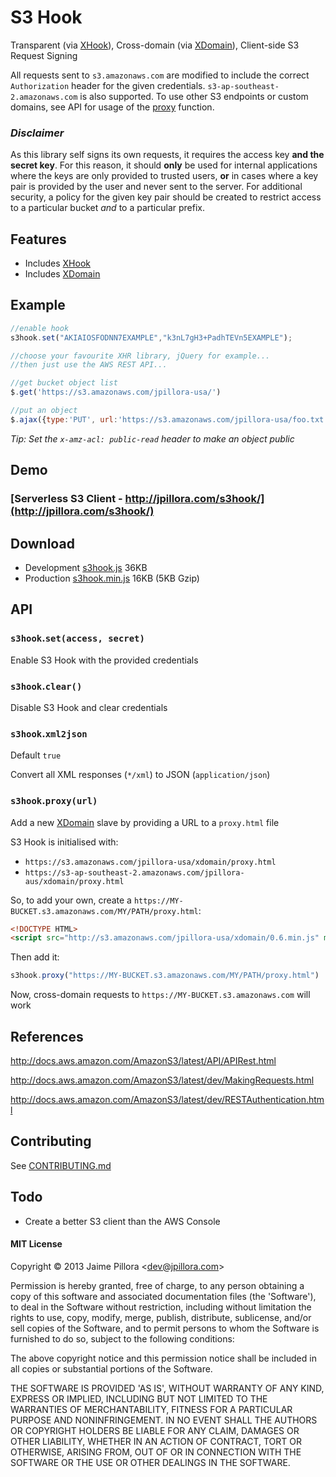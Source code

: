 # S3 Hook

Transparent (via [XHook](https://github.com/jpillora/xhook)), Cross-domain (via [XDomain](https://github.com/jpillora/xdomain)), Client-side S3 Request Signing

All requests sent to `s3.amazonaws.com` are modified to include the correct `Authorization` header for the given credentials. `s3-ap-southeast-2.amazonaws.com` is also supported. To use other S3 endpoints or custom domains, see API for usage of the [proxy](#s3hookproxyurl) function.

### *Disclaimer*

As this library self signs its own requests, it requires the access key
**and the secret key**. For this reason, it should **only** be used for internal
applications where the keys are only provided to trusted users, **or** in cases
where a key pair is provided by the user and never sent to the server. For additional
security, a policy for the given key pair should be created to restrict access to
a particular bucket *and* to a particular prefix.

## Features

* Includes [XHook](http://jpillora.com/xhook)
* Includes [XDomain](http://jpillora.com/xdomain)

## Example

``` js
//enable hook
s3hook.set("AKIAIOSFODNN7EXAMPLE","k3nL7gH3+PadhTEVn5EXAMPLE");

//choose your favourite XHR library, jQuery for example...
//then just use the AWS REST API...

//get bucket object list
$.get('https://s3.amazonaws.com/jpillora-usa/')

//put an object
$.ajax({type:'PUT', url:'https://s3.amazonaws.com/jpillora-usa/foo.txt', data:'hello world!' });
```

*Tip: Set the `x-amz-acl: public-read` header to make an object public*

## Demo

### [Serverless S3 Client - http://jpillora.com/s3hook/](http://jpillora.com/s3hook/)

## Download

* Development [s3hook.js](http://jpillora.com/s3hook/dist/0.2/s3hook.js) 36KB
* Production [s3hook.min.js](http://jpillora.com/s3hook/dist/0.2/s3hook.js) 16KB (5KB Gzip)

## API

### `s3hook`.`set(access, secret)`

Enable S3 Hook with the provided credentials

### `s3hook`.`clear()`

Disable S3 Hook and clear credentials

### `s3hook`.`xml2json`

Default `true`

Convert all XML responses (`*/xml`) to JSON (`application/json`)

### `s3hook`.`proxy(url)`

Add a new [XDomain](https://github.com/jpillora/xdomain) slave by providing a URL to a `proxy.html` file

S3 Hook is initialised with:

* `https://s3.amazonaws.com/jpillora-usa/xdomain/proxy.html`
* `https://s3-ap-southeast-2.amazonaws.com/jpillora-aus/xdomain/proxy.html`

So, to add your own, create a `https://MY-BUCKET.s3.amazonaws.com/MY/PATH/proxy.html`:

``` html
<!DOCTYPE HTML>
<script src="http://s3.amazonaws.com/jpillora-usa/xdomain/0.6.min.js" master="*"></script>
```

Then add it:
``` js
s3hook.proxy("https://MY-BUCKET.s3.amazonaws.com/MY/PATH/proxy.html")
```

Now, cross-domain requests to `https://MY-BUCKET.s3.amazonaws.com` will work

## References

http://docs.aws.amazon.com/AmazonS3/latest/API/APIRest.html

http://docs.aws.amazon.com/AmazonS3/latest/dev/MakingRequests.html

http://docs.aws.amazon.com/AmazonS3/latest/dev/RESTAuthentication.html

## Contributing

See [CONTRIBUTING.md](CONTRIBUTING.md)

## Todo

* Create a better S3 client than the AWS Console

#### MIT License

Copyright © 2013 Jaime Pillora &lt;dev@jpillora.com&gt;

Permission is hereby granted, free of charge, to any person obtaining
a copy of this software and associated documentation files (the
'Software'), to deal in the Software without restriction, including
without limitation the rights to use, copy, modify, merge, publish,
distribute, sublicense, and/or sell copies of the Software, and to
permit persons to whom the Software is furnished to do so, subject to
the following conditions:

The above copyright notice and this permission notice shall be
included in all copies or substantial portions of the Software.

THE SOFTWARE IS PROVIDED 'AS IS', WITHOUT WARRANTY OF ANY KIND,
EXPRESS OR IMPLIED, INCLUDING BUT NOT LIMITED TO THE WARRANTIES OF
MERCHANTABILITY, FITNESS FOR A PARTICULAR PURPOSE AND NONINFRINGEMENT.
IN NO EVENT SHALL THE AUTHORS OR COPYRIGHT HOLDERS BE LIABLE FOR ANY
CLAIM, DAMAGES OR OTHER LIABILITY, WHETHER IN AN ACTION OF CONTRACT,
TORT OR OTHERWISE, ARISING FROM, OUT OF OR IN CONNECTION WITH THE
SOFTWARE OR THE USE OR OTHER DEALINGS IN THE SOFTWARE.

